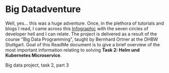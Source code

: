 # Big Datadventure
Well, yes... this was a huge adventure. Once, in the plethora of tutorials and blogs I read, I came across this [Infographic](https://toggl.com/blog/seven-levels-developer-hell) with the seven circles of developer hell and I can relate. The project is delivered as a result of the course "Big Data Programming", taught by Bernhard Ortner at the DHBW Stuttgart. Goal of this ReadMe document is to give a brief overview of the most important information relating to solving **Task 2: Helm und Kubernetes Microservice**.

Big data project, task 2, part 3
